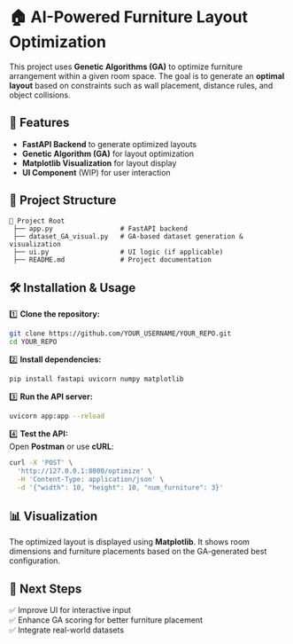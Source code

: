 # 🏠 AI-Powered Furniture Layout Optimization  

This project uses **Genetic Algorithms (GA)** to optimize furniture arrangement within a given room space. The goal is to generate an **optimal layout** based on constraints such as wall placement, distance rules, and object collisions.  

## 🚀 Features  
- **FastAPI Backend** to generate optimized layouts  
- **Genetic Algorithm (GA)** for layout optimization  
- **Matplotlib Visualization** for layout display  
- **UI Component** (WIP) for user interaction  

## 📁 Project Structure  
```
📂 Project Root
 ├── app.py                 # FastAPI backend
 ├── dataset_GA_visual.py   # GA-based dataset generation & visualization
 ├── ui.py                  # UI logic (if applicable)
 ├── README.md              # Project documentation
```

## 🛠 Installation & Usage  
1️⃣ **Clone the repository:**  
```bash
git clone https://github.com/YOUR_USERNAME/YOUR_REPO.git
cd YOUR_REPO
```
  
2️⃣ **Install dependencies:**  
```bash
pip install fastapi uvicorn numpy matplotlib
```
  
3️⃣ **Run the API server:**  
```bash
uvicorn app:app --reload
```
  
4️⃣ **Test the API:**  
Open **Postman** or use **cURL**:  
```bash
curl -X 'POST' \
  'http://127.0.0.1:8000/optimize' \
  -H 'Content-Type: application/json' \
  -d '{"width": 10, "height": 10, "num_furniture": 3}'
```

## 📊 Visualization  
The optimized layout is displayed using **Matplotlib**. It shows room dimensions and furniture placements based on the GA-generated best configuration.

## 🎯 Next Steps  
✅ Improve UI for interactive input  
✅ Enhance GA scoring for better furniture placement  
✅ Integrate real-world datasets  

